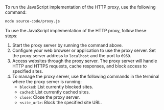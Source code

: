 To run the JavaScript implementation of the HTTP proxy, use the following command:

```bash
node source-code/proxy.js
```

To use the JavaScript implementation of the HTTP proxy, follow these steps:

1. Start the proxy server by running the command above.
2. Configure your web browser or application to use the proxy server. Set the proxy server address to `localhost` and the port to `6969`.
3. Access websites through the proxy server. The proxy server will handle HTTP and HTTPS requests, cache responses, and block access to specified sites.
4. To manage the proxy server, use the following commands in the terminal where the proxy server is running:
   - `blocked`: List currently blocked sites.
   - `cached`: List currently cached sites.
   - `close`: Close the proxy server.
   - `<site_url>`: Block the specified site URL.
